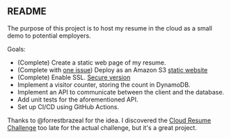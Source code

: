 ## README

The purpose of this project is to host my resume in the cloud as a small demo to potential employers. 

Goals:
* (Complete) Create a static web page of my resume.
* (Complete with [one issue](https://github.com/heast/east-developer-resume/issues/1)) Deploy as an Amazon S3 [static website](http://east-developer-resume.s3-website-us-east-1.amazonaws.com/)
* (Complete) Enable SSL. [Secure version](d1uyw9depe9cja.cloudfront.net)
* Implement a visitor counter, storing the count in DynamoDB.
* Implement an API to communicate between the client and the database.
* Add unit tests for the aforementioned API.
* Set up CI/CD using GitHub Actions.

Thanks to @forrestbrazeal for the idea. I discovered the [Cloud Resume Challenge](https://forrestbrazeal.com/2020/04/23/the-cloud-resume-challenge/)
too late for the actual challenge, but it's a great project.